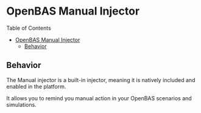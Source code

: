 # OpenBAS Manual Injector

Table of Contents

- [OpenBAS Manual Injector](#openbas-manual-injector)
    - [Behavior](#behavior)

## Behavior

The Manual injector is a built-in injector, meaning it is natively included and enabled in the platform.

It allows you to remind you manual action in your OpenBAS scenarios and simulations.
